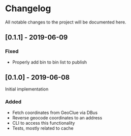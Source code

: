 # Changelog

All notable changes to the project will be documented here.

## [0.1.1] - 2019-06-09

### Fixed
- Properly add bin to bin list to publish

## [0.1.0] - 2019-06-08

Initial implementation

### Added
- Fetch coordinates from GeoClue via DBus
- Reverse geocode coordinates to an address
- CLI to access this functionality
- Tests, mostly related to cache

